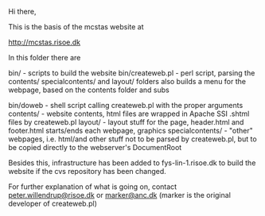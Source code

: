 Hi there,

This is the basis of the mcstas website at 

http://mcstas.risoe.dk

In this folder there are 

bin/ - scripts to build the website
bin/createweb.pl - perl script, parsing the contents/ specialcontents/ and layout/ folders
                   also builds a menu for the webpage, based on the contents folder and subs

bin/doweb - shell script calling createweb.pl with the proper arguments 
contents/ - website contents, html files are wrapped in Apache SSI .shtml files by createweb.pl
layout/ - layout stuff for the page, header.html and footer.html starts/ends each webpage, graphics
specialcontents/ - "other" webpages, i.e. html/and other stuff not to be parsed by createweb.pl,
                    but to be copied directly to the webserver's DocumentRoot

Besides this, infrastructure has been added to fys-lin-1.risoe.dk to build the website
if the cvs repository has been changed.

For further explanation of what is going on, contact peter.willendrup@risoe.dk or marker@anc.dk
(marker is the original developer of createweb.pl)
